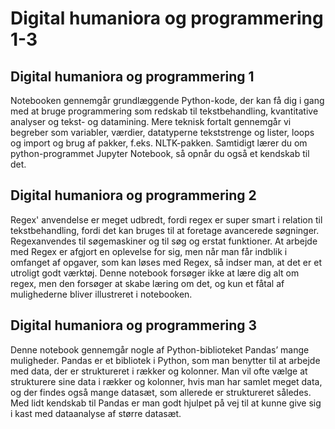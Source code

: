 # Digital humaniora og programmering 1-3

## Digital humaniora og programmering 1
Notebooken gennemgår grundlæggende Python-kode, der kan få dig i gang med at bruge programmering som redskab til tekstbehandling, kvantitative analyser og tekst- og datamining. Mere teknisk fortalt gennemgår vi begreber som variabler, værdier, datatyperne tekststrenge og lister, loops og import og brug af pakker, f.eks. NLTK-pakken. Samtidigt lærer du om python-programmet Jupyter Notebook, så opnår du også et kendskab til det.

## Digital humaniora og programmering 2
Regex' anvendelse er meget udbredt, fordi regex er super smart i relation til tekstbehandling, fordi det kan bruges til at foretage avancerede søgninger. Regexanvendes til søgemaskiner og til søg og erstat funktioner. At arbejde med Regex er afgjort en oplevelse for sig, men når man får indblik i omfanget af opgaver, som kan løses med Regex, så indser man, at det er et utroligt godt værktøj. Denne notebook forsøger ikke at lære dig alt om regex, men den forsøger at skabe læring om det, og kun et fåtal af mulighederne bliver illustreret i notebooken.

## Digital humaniora og programmering 3
Denne notebook gennemgår nogle af Python-biblioteket Pandas’ mange muligheder. Pandas er et bibliotek i Python, som man benytter til at arbejde med data, der er struktureret i rækker og kolonner. Man vil ofte vælge at strukturere sine data i rækker og kolonner, hvis man har samlet meget data, og der findes også mange datasæt, som allerede er struktureret således. Med lidt kendskab til Pandas er man godt hjulpet på vej til at kunne give sig i kast med dataanalyse af større datasæt.
